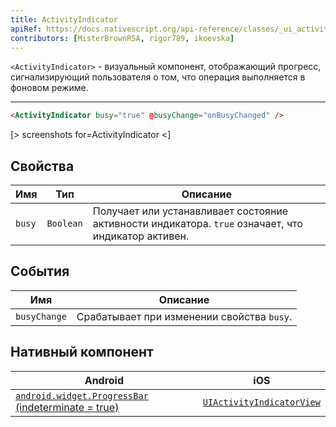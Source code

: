 ```yaml
---
title: ActivityIndicator
apiRef: https://docs.nativescript.org/api-reference/classes/_ui_activity_indicator_.activityindicator
contributors: [MisterBrownRSA, rigor789, ikoevska]
---
```


`<ActivityIndicator>` - визуальный компонент, отображающий прогресс, сигнализирующий пользователя о том, что операция выполняется в фоновом режиме.

---

```html
<ActivityIndicator busy="true" @busyChange="onBusyChanged" />
```

[> screenshots for=ActivityIndicator <]

## Свойства

| Имя | Тип | Описание |
|------|------|-------------|
| `busy` | `Boolean` | Получает или устанавливает состояние активности индикатора. `true` означает, что индикатор активен.

## События

| Имя | Описание |
|------|-------------|
| `busyChange`| Срабатывает при изменении свойства `busy`.

## Нативный компонент

| Android | iOS |
|---------|-----|
| [`android.widget.ProgressBar` (indeterminate = true)](https://developer.android.com/reference/android/widget/ProgressBar.html)	| [`UIActivityIndicatorView`](https://developer.apple.com/documentation/uikit/uiactivityindicatorview)